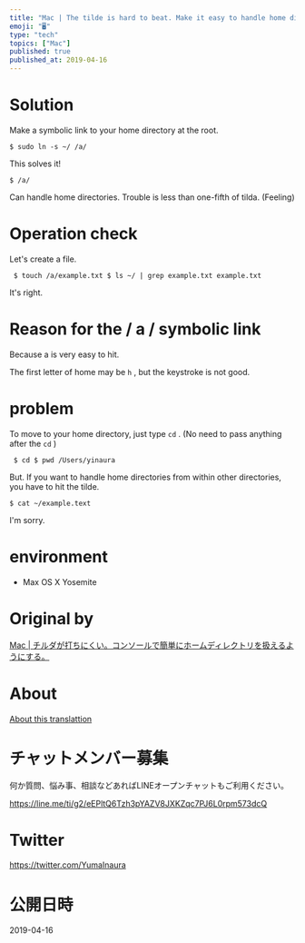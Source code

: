 ```yaml
---
title: "Mac | The tilde is hard to beat. Make it easy to handle home directori"
emoji: "🖥"
type: "tech"
topics: ["Mac"]
published: true
published_at: 2019-04-16
---
```


# Solution 

Make a symbolic link to your home directory at the root.

`$ sudo ln -s ~/ /a/`

 

This solves it!

`$ /a/`

 

Can handle home directories. Trouble is less than one-fifth of tilda. (Feeling)

# Operation check 

Let's create a file.

     $ touch /a/example.txt $ ls ~/ | grep example.txt example.txt 

It's right.

# Reason for the / a / symbolic link 

Because a is very easy to hit.

The first letter of home may be `h` , but the keystroke is not good.

# problem 

To move to your home directory, just type `cd` . (No need to pass anything after the `cd` )

     $ cd $ pwd /Users/yinaura 

But. If you want to handle home directories from within other directories, you have to hit the tilde.

`$ cat ~/example.text`

 

I'm sorry.

# environment 

- Max OS X Yosemite 


# Original by
[Mac | チルダが打ちにくい。コンソールで簡単にホームディレクトリを扱えるようにする。](https://qiita.com/Yinaura/items/59f1cf0c867c8bf7b210)

# About

[About this translattion](https://qiita.com/YumaInaura/items/7f6fd1e9310a6816469a)








<!-- Update From Qiita API -->

# チャットメンバー募集


何か質問、悩み事、相談などあればLINEオープンチャットもご利用ください。

https://line.me/ti/g2/eEPltQ6Tzh3pYAZV8JXKZqc7PJ6L0rpm573dcQ





# Twitter


https://twitter.com/YumaInaura


<!-- Update From Qiita API -->



# 公開日時

2019-04-16

